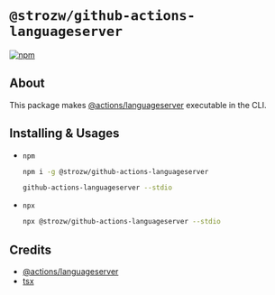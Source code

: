 # `@strozw/github-actions-languageserver`

[![npm](https://img.shields.io/npm/v/%40strozw%2Fgithub-actions-languageserver)](https://badge.fury.io/js/@strozw%2Fgithub-actions-languageserver)

## About

This package makes [@actions/languageserver](https://github.com/actions/languageservices/tree/main/languageserver) executable in the CLI.

## Installing & Usages

- `npm`
  ```sh
  npm i -g @strozw/github-actions-languageserver
  ```
  ```sh
  github-actions-languageserver --stdio
  ```
- `npx`
  ```sh
  npx @strozw/github-actions-languageserver --stdio
  ```

## Credits

- [@actions/languageserver](https://github.com/actions/languageservices/tree/main/languageserver)
- [tsx](https://github.com/esbuild-kit/tsx)
